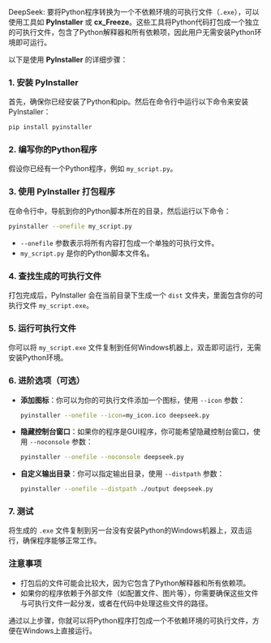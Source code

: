 DeepSeek: 要将Python程序转换为一个不依赖环境的可执行文件（`.exe`），可以使用工具如 **PyInstaller** 或 **cx_Freeze**。这些工具将Python代码打包成一个独立的可执行文件，包含了Python解释器和所有依赖项，因此用户无需安装Python环境即可运行。

以下是使用 **PyInstaller** 的详细步骤：

### 1. 安装 PyInstaller
首先，确保你已经安装了Python和pip。然后在命令行中运行以下命令来安装PyInstaller：

```bash
pip install pyinstaller
```

### 2. 编写你的Python程序
假设你已经有一个Python程序，例如 `my_script.py`。

### 3. 使用 PyInstaller 打包程序
在命令行中，导航到你的Python脚本所在的目录，然后运行以下命令：

```bash
pyinstaller --onefile my_script.py
```

- `--onefile` 参数表示将所有内容打包成一个单独的可执行文件。
- `my_script.py` 是你的Python脚本文件名。

### 4. 查找生成的可执行文件
打包完成后，PyInstaller 会在当前目录下生成一个 `dist` 文件夹，里面包含你的可执行文件 `my_script.exe`。

### 5. 运行可执行文件
你可以将 `my_script.exe` 文件复制到任何Windows机器上，双击即可运行，无需安装Python环境。

### 6. 进阶选项（可选）
- **添加图标**：你可以为你的可执行文件添加一个图标，使用 `--icon` 参数：

  ```bash
  pyinstaller --onefile --icon=my_icon.ico deepseek.py
  ```

- **隐藏控制台窗口**：如果你的程序是GUI程序，你可能希望隐藏控制台窗口，使用 `--noconsole` 参数：

  ```bash
  pyinstaller --onefile --noconsole deepseek.py
  ```

- **自定义输出目录**：你可以指定输出目录，使用 `--distpath` 参数：

  ```bash
  pyinstaller --onefile --distpath ./output deepseek.py
  ```

### 7. 测试
将生成的 `.exe` 文件复制到另一台没有安装Python的Windows机器上，双击运行，确保程序能够正常工作。

### 注意事项
- 打包后的文件可能会比较大，因为它包含了Python解释器和所有依赖项。
- 如果你的程序依赖于外部文件（如配置文件、图片等），你需要确保这些文件与可执行文件一起分发，或者在代码中处理这些文件的路径。

通过以上步骤，你就可以将Python程序打包成一个不依赖环境的可执行文件，方便在Windows上直接运行。